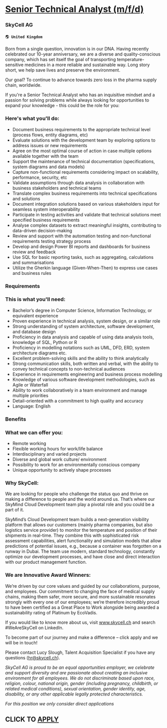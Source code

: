# [Senior Technical Analyst (m/f/d)](https://www.remotewlb.com/apply/senior-technical-analyst-m-f-d-85487)  
### SkyCell AG  
#### `🌎 United Kingdom`  

Born from a single question, innovation is in our DNA. Having recently celebrated our 10-year anniversary, we are a diverse and quality-conscious company, which has set itself the goal of transporting temperature-sensitive medicines in a more reliable and sustainable way. Long story short, we help save lives and preserve the environment.

Our goal? To continue to advance towards zero loss in the pharma supply chain, worldwide.

If you're a Senior Technical Analyst who has an inquisitive mindset and a passion for solving problems while always looking for opportunities to expand your knowledge - this could be the role for you:

### Here's what you'll do:

  * Document business requirements to the appropriate technical level (process flows, entity diagrams, etc)
  * Evaluate solutions with the development team by exploring options to address issues or new requirements
  * Agree on the most optimal course of action in case multiple options available together with the team
  * Support the maintenance of technical documentation (specifications, system diagrams and data models)
  * Capture non-functional requirements considering impact on scalability, performance, security, etc
  * Validate assumptions through data analysis in collaboration with business stakeholders and technical teams 
  * Translate complex business requirements into technical specifications and solutions
  * Document integration solutions based on various stakeholders input for seamless system interoperability
  * Participate in testing activities and validate that technical solutions meet specified business requirements
  * Analyse complex datasets to extract meaningful insights, contributing to data-driven decision-making
  * Review and support with the automation testing and non-functional requirements testing strategy process
  * Develop and design Power BI reports and dashboards for business review and feedback 
  * Use SQL for basic reporting tasks, such as aggregating, calculations and summarisations
  * Utilize the Gherkin language (Given-When-Then) to express use cases and business rules

### Requirements

### This is what you'll need:

  * Bachelor’s degree in Computer Science, Information Technology, or equivalent experience
  * Proven experience in technical analysis, system design, or a similar role
  * Strong understanding of system architecture, software development, and database design
  * Proficiency in data analysis and capable of using data analysis tools, knowledge of SQL, Python or R
  * Proficiency in modelling notations such as UML, DFD, ERD, system architecture diagrams etc.
  * Excellent problem-solving skills and the ability to think analytically
  * Strong communication skills, both written and verbal, with the ability to convey technical concepts to non-technical audiences
  * Experience in requirements engineering and business process modelling
  * Knowledge of various software development methodologies, such as Agile or Waterfall
  * Ability to work collaboratively in a team environment and manage multiple priorities
  * Detail-oriented with a commitment to high quality and accuracy
  * Language: English

### Benefits

### What we can offer you:

  * Remote working
  * Flexible working hours for work/life balance
  * Interdisciplinary and varied projects
  * Diverse and global work culture/ environment
  * Possibility to work for an environmentally conscious company
  * Unique opportunity to actively shape processes

### Why SkyCell:

We are looking for people who challenge the status quo and thrive on making a difference to people and the world around us. That’s where our SkyMind Cloud Development team play a pivotal role and you could be a part of it.

SkyMind’s Cloud Development team builds a next-generation visibility platform that allows our customers (mainly pharma companies, but also logistics service provider) to monitor the temperature and position of their shipments in real-time. They combine this with sophisticated risk assessment capabilities, alert functionality and simulation models that allow predictions of potential issues, e.g., because a container was forgotten on a runway in Dubai. The team use modern, standard technology, constantly optimize our development processes, and have close and direct interaction with our product management function.

### We are Innovative Award Winners:

We’re driven by our core values and guided by our collaborations, purpose, and employees. Our commitment to changing the face of medical supply chains, making them safer, more secure, and more sustainable resonates strongly with every one of our employees; we’re therefore incredibly proud to have been certified as a Great Place to Work alongside being awarded a sustainability rating of Platinum by EcoVadis.

If you would like to know more about us, visit www.skycell.ch and search #WeAreSkyCell on LinkedIn.

To become part of our journey and make a difference – click apply and we will be in touch!

Please contact Lucy Slough, Talent Acquisition Specialist if you have any questions (hr@skycell.ch).

 _SkyCell AG is proud to be an equal opportunities employer, we celebrate and support diversity and are passionate about creating an inclusive environment for all employees. We do not discriminate based upon race, religion, colour, national origin, gender (including pregnancy, childbirth, or related medical conditions), sexual orientation, gender identity, age, disability, or any other applicable legally protected characteristics._

 _For this position we only consider direct applications_

  
## CLICK TO [APPLY](https://www.remotewlb.com/apply/senior-technical-analyst-m-f-d-85487)

